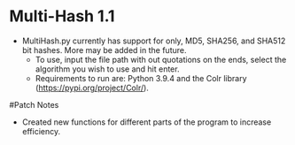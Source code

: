 # Multi-Hash 1.1
- MultiHash.py currently has support for only, MD5, SHA256, and SHA512 bit hashes. More may be added in the future.
  - To use, input the file path with out quotations on the ends, select the algorithm you wish to use and hit enter.
  - Requirements to run are: Python 3.9.4 and the Colr library (https://pypi.org/project/Colr/).

#Patch Notes
- Created new functions for different parts of the program to increase efficiency.
